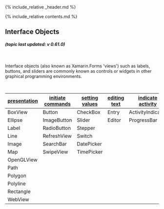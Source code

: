 {% include_relative _header.md %}

{% include_relative contents.md %}

Interface Objects
------
##### (topic last updated: v 0.61.0)
<br /> 

Interface objects (also known as Xamarin.Forms 'views') such as labels, buttons, and sliders are commonly known as controls or widgets in other graphical programming environments.

<br /> 

| [presentation](views-io-present.html) | [initiate commands](views-io-initiate.html) | [setting values](views-io-setting.html) | [editing text](views-io-edit.html) | [indicate activity](views-io-indicate.html) | [display collections](views-io-display.html) |
|--------------|-------------------|----------------|--------------|-------------------|---------------------|
| BoxView      | Button            | CheckBox       | Entry        | ActivityIndicator | CarouselView        |
| Ellipse      | ImageButton       | Slider         | Editor       | ProgressBar       | CollectionView      |
| Label        | RadioButton       | Stepper        |              |                   | IndicatorView       |
| Line         | RefreshView       | Switch         |              |                   | ListView            |
| Image        | SearchBar         | DatePicker     |              |                   | Picker              |
| Map          | SwipeView         | TimePicker     |              |                   | TableView           |
| OpenGLView   |                   |                |              |                   |                     |
| Path         |                   |                |              |                   |                     |
| Polygon      |                   |                |              |                   |                     |
| Polyline     |                   |                |              |                   |                     |
| Rectangle    |                   |                |              |                   |                     |
| WebView      |                   |                |              |                   |                     |
